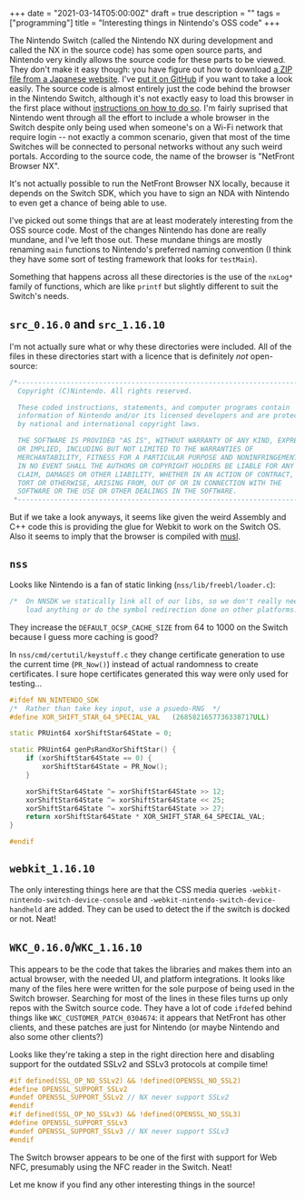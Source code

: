 +++
date = "2021-03-14T05:00:00Z"
draft = true
description = ""
tags = ["programming"]
title = "Interesting things in Nintendo's OSS code"
+++

The Nintendo Switch (called the Nintendo NX during development and called the NX in the source code) has some open source parts, and Nintendo very kindly allows the source code for these parts to be viewed. They don't make it easy though: you have figure out how to download [a ZIP file from a Japanese website](https://www.nintendo.co.jp/support/oss/). I've [put it on GitHub](https://github.com/Smittyvb/switch-oss) if you want to take a look easily. The source code is almost entirely just the code behind the browser in the Nintendo Switch, although it's not exactly easy to load this browser in the first place without [instructions on how to do so](https://www.lifewire.com/access-nintendo-switch-web-browser-4583984). I'm fairly suprised that Nintendo went through all the effort to include a whole browser in the Switch despite only being used when someone's on a Wi-Fi network that require login -- not exactly a common scenario, given that most of the time Switches will be connected to personal networks without any such weird portals. According to the source code, the name of the browser is "NetFront Browser NX".

It's not actually possible to run the NetFront Browser NX locally, because it depends on the Switch SDK, which you have to sign an NDA with Nintendo to even get a chance of being able to use.

I've picked out some things that are at least moderately interesting from the OSS source code. Most of the changes Nintendo has done are really mundane, and I've left those out. These mundane things are mostly renaming `main` functions to Nintendo's preferred naming convention (I think they have some sort of testing framework that looks for `testMain`).

Something that happens across all these directories is the use of the `nxLog*` family of functions, which are like `printf` but slightly different to suit the Switch's needs.

## `src_0.16.0` and `src_1.16.10`
I'm not actually sure what or why these directories were included. All of the files in these directories start with a licence that is definitely *not* open-source:
```cpp
/*--------------------------------------------------------------------------------*
  Copyright (C)Nintendo. All rights reserved.

  These coded instructions, statements, and computer programs contain
  information of Nintendo and/or its licensed developers and are protected
  by national and international copyright laws.

  THE SOFTWARE IS PROVIDED "AS IS", WITHOUT WARRANTY OF ANY KIND, EXPRESS
  OR IMPLIED, INCLUDING BUT NOT LIMITED TO THE WARRANTIES OF
  MERCHANTABILITY, FITNESS FOR A PARTICULAR PURPOSE AND NONINFRINGEMENT.
  IN NO EVENT SHALL THE AUTHORS OR COPYRIGHT HOLDERS BE LIABLE FOR ANY
  CLAIM, DAMAGES OR OTHER LIABILITY, WHETHER IN AN ACTION OF CONTRACT,
  TORT OR OTHERWISE, ARISING FROM, OUT OF OR IN CONNECTION WITH THE
  SOFTWARE OR THE USE OR OTHER DEALINGS IN THE SOFTWARE.
 *--------------------------------------------------------------------------------*/
```

But if we take a look anyways, it seems like given the weird Assembly and C++ code this is providing the glue for Webkit to work on the Switch OS. Also it seems to imply that the browser is compiled with [musl](https://musl.libc.org/).

## `nss`
Looks like Nintendo is a fan of static linking (`nss/lib/freebl/loader.c`):
```cpp
/*  On NNSDK we statically link all of our libs, so we don't really need to
    load anything or do the symbol redirection done on other platforms.  */
```

They increase the `DEFAULT_OCSP_CACHE_SIZE` from 64 to 1000 on the Switch because I guess more caching is good?

In `nss/cmd/certutil/keystuff.c` they change certificate generation to use the current time (`PR_Now()`) instead of actual randomness to create certificates. I sure hope certificates generated this way were only used for testing...
```cpp
#ifdef NN_NINTENDO_SDK
/*  Rather than take key input, use a psuedo-RNG  */
#define XOR_SHIFT_STAR_64_SPECIAL_VAL   (2685821657736338717ULL)

static PRUint64 xorShiftStar64State = 0;

static PRUint64 genPsRandXorShiftStar() {
    if (xorShiftStar64State == 0) {
        xorShiftStar64State = PR_Now();
    }

    xorShiftStar64State ^= xorShiftStar64State >> 12;
    xorShiftStar64State ^= xorShiftStar64State << 25;
    xorShiftStar64State ^= xorShiftStar64State >> 27;
    return xorShiftStar64State * XOR_SHIFT_STAR_64_SPECIAL_VAL;
}

#endif
```

## `webkit_1.16.10`
The only interesting things here are that the CSS media queries `-webkit-nintendo-switch-device-console` and `-webkit-nintendo-switch-device-handheld` are added. They can be used to detect the if the switch is docked or not. Neat!

## `WKC_0.16.0`/`WKC_1.16.10`
This appears to be the code that takes the libraries and makes them into an actual browser, with the needed UI, and platform integrations. It looks like many of the files here were written for the sole purpose of being used in the Switch browser. Searching for most of the lines in these files turns up only repos with the Switch source code. They have a lot of code `ifdef`ed behind things like `WKC_CUSTOMER_PATCH_0304674`: it appears that NetFront has other clients, and these patches are just for Nintendo (or maybe Nintendo and also some other clients?)

Looks like they're taking a step in the right direction here and disabling support for the outdated SSLv2 and SSLv3 protocols at compile time!
```cpp
#if defined(SSL_OP_NO_SSLv2) && !defined(OPENSSL_NO_SSL2)
#define OPENSSL_SUPPORT_SSLv2
#undef OPENSSL_SUPPORT_SSLv2 // NX never support SSLv2
#endif
#if defined(SSL_OP_NO_SSLv3) && !defined(OPENSSL_NO_SSL3)
#define OPENSSL_SUPPORT_SSLv3
#undef OPENSSL_SUPPORT_SSLv3 // NX never support SSLv3
#endif
```

The Switch browser appears to be one of the first with support for Web NFC, presumably using the NFC reader in the Switch. Neat!

Let me know if you find any other interesting things in the source!
